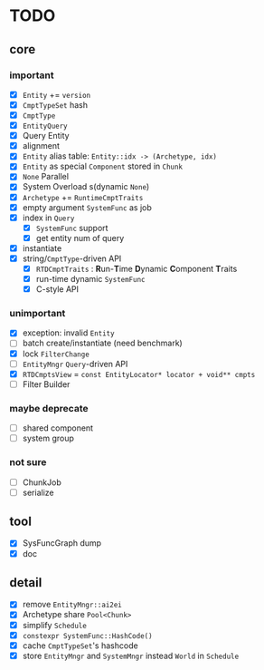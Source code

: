 # TODO

## core

### important

- [x] `Entity` += `version`
- [x] `CmptTypeSet` hash
- [x] `CmptType`
- [x] `EntityQuery`
- [x] Query Entity
- [x] alignment
- [x] `Entity` alias table: `Entity::idx -> (Archetype, idx)`
- [x] `Entity` as special `Component` stored in `Chunk`
- [x] `None` Parallel
- [x] System Overload s(dynamic `None`)
- [x] `Archetype` += `RuntimeCmptTraits`
- [x] empty argument `SystemFunc` as job
- [x] index in `Query`
    - [x] `SystemFunc` support
    - [x] get entity num of query
- [x] instantiate
- [x] string/`CmptType`-driven API
    - [x] `RTDCmptTraits` : **R**un-**T**ime **D**ynamic **C**omponent **T**raits
    - [x] run-time dynamic `SystemFunc`
    - [x] C-style API

### unimportant

- [x] exception: invalid `Entity`
- [ ] batch create/instantiate (need benchmark)
- [x] lock `FilterChange`
- [ ] `EntityMngr` `Query`-driven API
- [x] `RTDCmptsView` = `const EntityLocator* locator + void** cmpts`
- [ ] Filter Builder

### maybe deprecate

- [ ] shared component
- [ ] system group

### not sure

- [ ] ChunkJob
- [ ] serialize

## tool

- [x] SysFuncGraph dump
- [x] doc

## detail

- [x] remove `EntityMngr::ai2ei`
- [x] Archetype share `Pool<Chunk>`
- [x] simplify `Schedule`
- [x] `constexpr SystemFunc::HashCode()`
- [x] cache `CmptTypeSet`'s hashcode
- [x] store `EntityMngr` and `SystemMngr` instead `World` in `Schedule` 